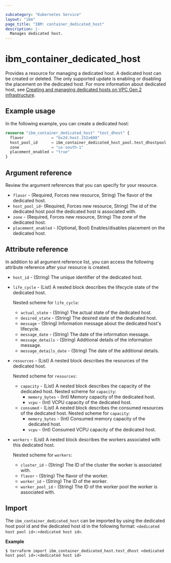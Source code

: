 ```yaml
---

subcategory: "Kubernetes Service"
layout: "ibm"
page_title: "IBM: container_dedicated_host"
description: |-
  Manages dedicated host.
---
```


# ibm_container_dedicated_host

Provides a resource for managing a dedicated host. A dedicated host can be created or deleted. The only supported update is enabling or disabling the placement on the dedicated host. For more information about dedicated host, see [Creating and managing dedicated hosts on VPC Gen 2 infrastructure](https://cloud.ibm.com/docs/containers?topic=containers-dedicated-hosts).


## Example usage
In the following example, you can create a dedicated host:

```terraform
resource "ibm_container_dedicated_host" "test_dhost" {
  flavor            = "bx2d.host.152x608"
  host_pool_id      = ibm_container_dedicated_host_pool.test_dhostpool.id
  zone              = "us-south-1"
  placement_enabled = "true"
}
```

## Argument reference
Review the argument references that you can specify for your resource. 

- `flavor` - (Required, Forces new resource, String) The flavor of the dedicated host.
- `host_pool_id`- (Required, Forces new resource, String) The id of the dedicated host pool the dedicated host is associated with.
- `zone` - (Required, Forces new resource, String) The zone of the dedicated host.
- `placement_enabled` - (Optional, Bool) Enables/disables placement on the dedicated host.
 
## Attribute reference
In addition to all argument reference list, you can access the following attribute reference after your resource is created.

- `host_id` - (String) The unique identifier of the dedicated host.
- `life_cycle` - (List) A nested block describes the lifecycle state of the dedicated host.

  Nested scheme for `life_cycle`:
  - `actual_state` - (String) The actual state of the dedicated host.
  - `desired_state` - (String) The desired state of the dedicated host.
  - `message` - (String) Information message about the dedicated host's lifecycle.
  - `message_date` - (String) The date of the information message.
  - `message_details` - (String) Additional details of the information message.
  - `message_details_date` - (String) The date of the additional details.
- `resources` - (List) A nested block describes the resources of the dedicated host.

  Nested scheme for `resources`:
  - `capacity` - (List) A nested block describes the capacity of the dedicated host.
    Nested scheme for `capacity`:
    - `memory_bytes` - (Int) Memory capacity of the dedicated host.
    - `vcpu` - (Int) VCPU capacity of the dedicated host.
  - `consumed` - (List) A nested block describes the consumed resources of the dedicated host.
    Nested scheme for `capacity`:
    - `memory_bytes` - (Int) Consumed memory capacity of the dedicated host.
    - `vcpu` - (Int) Consumed VCPU capacity of the dedicated host.
- `workers` - (List) A nested block describes the workers associated with this dedicated host.

  Nested scheme for `workers`:
  - `cluster_id` - (String) The ID of the cluster the worker is associated with.
  - `flavor` - (String) The flavor of the worker.
  - `worker_id` - (String) The ID of the worker.
  - `worker_pool_id` -  (String) The ID of the worker pool the worker is associated with.

## Import

The `ibm_container_dedicated_host` can be imported by using the dedicated host pool id and the dedicated host id in the following format: `<dedicated host pool id>:<dedicated host id>`.

**Example**

```
$ terraform import ibm_container_dedicated_host.test_dhost <dedicated host pool id>:<dedicated host id>
